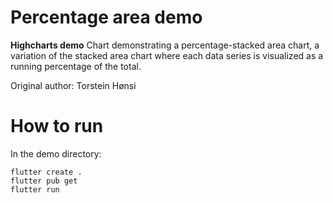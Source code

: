 # Percentage area demo

**Highcharts demo**
Chart demonstrating a percentage-stacked area chart, a variation of the
        stacked area chart where each data series is visualized as a running
        percentage of the total.

Original author: Torstein Hønsi

# How to run

In the demo directory:

```
flutter create .
flutter pub get
flutter run
```

